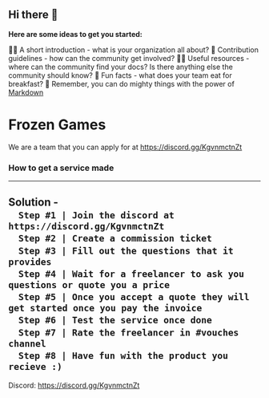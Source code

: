 ## Hi there 👋



**Here are some ideas to get you started:**

🙋‍♀️ A short introduction - what is your organization all about?
🌈 Contribution guidelines - how can the community get involved?
👩‍💻 Useful resources - where can the community find your docs? Is there anything else the community should know?
🍿 Fun facts - what does your team eat for breakfast?
🧙 Remember, you can do mighty things with the power of [Markdown](https://docs.github.com/github/writing-on-github/getting-started-with-writing-and-formatting-on-github/basic-writing-and-formatting-syntax)


# Frozen Games
We are a team that you can apply for at https://discord.gg/KgvnmctnZt


### How to get a service made
---------
Solution -  
&nbsp;&nbsp;&nbsp;&nbsp;`Step #1 | Join the discord at https://discord.gg/KgvnmctnZt`   
&nbsp;&nbsp;&nbsp;&nbsp;`Step #2 | Create a commission ticket`  
&nbsp;&nbsp;&nbsp;&nbsp;`Step #3 | Fill out the questions that it provides`  
&nbsp;&nbsp;&nbsp;&nbsp;`Step #4 | Wait for a freelancer to ask you questions or quote you a price`  
&nbsp;&nbsp;&nbsp;&nbsp;`Step #5 | Once you accept a quote they will get started once you pay the invoice`  
&nbsp;&nbsp;&nbsp;&nbsp;`Step #6 | Test the service once done`  
&nbsp;&nbsp;&nbsp;&nbsp;`Step #7 | Rate the freelancer in #vouches channel`  
&nbsp;&nbsp;&nbsp;&nbsp;`Step #8 | Have fun with the product you recieve :)`  
----------

Discord: https://discord.gg/KgvnmctnZt
